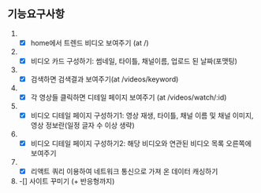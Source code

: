 ## 기능요구사항

1. -[x] home에서 트렌드 비디오 보여주기 (at /)
2. -[x] 비디오 카드 구성하기: 썸네일, 타이틀, 채널이름, 업로드 된 날짜(포맷팅)
3. -[x] 검색하면 검색결과 보여주기(at /videos/keyword)
4. -[x] 각 영상들 클릭하면 디테일 페이지 보여주기 (at /videos/watch/:id)
5. -[x] 비디오 디테일 페이지 구성하기1: 영상 재생, 타이틀, 채널 이름 및 채널 이미지, 영상 정보란(일정 글자 수 이상 생략)
6. -[x] 비디오 디테일 페이지 구성하기2: 해당 비디오와 연관된 비디오 목록 오른쪽에 보여주기
7. -[x] 리액트 쿼리 이용하여 네트워크 통신으로 가져 온 데이터 캐싱하기
8. -[] 사이트 꾸미기 (+ 반응형까지)
